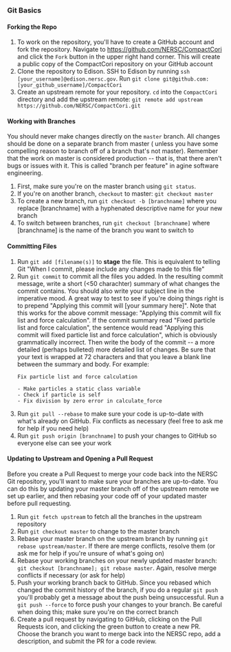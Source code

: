 ### Git Basics
#### Forking the Repo
1. To work on the repository, you'll have to create a GitHub account and fork
   the repository.  Navigate to https://github.com/NERSC/CompactCori and click
   the `Fork` button in the upper right hand corner.  This will create a public
   copy of the CompactCori repository on your GitHub account
2. Clone the repository to Edison.  SSH to Edison by running `ssh
   [your_username]@edison.nersc.gov`.  Run `git clone
   git@github.com:[your_github_username]/CompactCori`
3. Create an upstream remote for your repository.  `cd` into the `CompactCori`
   directory and add the upstream remote: `git remote add upstream
   https://github.com/NERSC/CompactCori.git`

#### Working with Branches
You should never make changes directly on the `master` branch.  All changes
should be done on a separate branch from master ( unless you have some
compelling reason to branch off of a branch that's not master).  Remember that
the work on master is considered production -- that is, that there aren't bugs
or issues with it.  This is called "branch per feature" in agine software
engineering.

1. First, make sure you're on the master branch using `git status`.
1. If you're on another branch, `checkout` to master: `git checkout master`
2. To create a new branch, run `git checkout -b [branchname]` where you replace
   [branchname] with a hyphenated descriptive name for your new branch
3. To switch between branches, run `git checkout [branchname]` where
   [branchname] is the name of the branch you want to switch to

#### Committing Files
1. Run `git add [filename(s)]` to **stage** the file.  This is equivalent to
   telling Git "When I commit, please include any changes made to this file"
2. Run `git commit` to commit all the files you added.  In the resulting commit
   message, write a short (<50 charachter) summary of what changes the commit
   contains.  You should also write your subject line in the imperative mood.  A
   great way to test to see if you're doing things right is to prepend "Applying
   this commit will [your summary here]".  Note that this works for the above
   commit message: "Applying this commit will fix list and force calculation".
   If the commit summary read "Fixed particle list and force calculation", the
   sentence would read "Applying this commit will fixed particle list and force
   calculation", which is obviously grammatically incorrect.  Then write the
   body of the commit -- a more detailed (perhaps  bulleted) more detailed list
   of changes.  Be sure that your text is wrapped at 72 characters and that you
   leave a blank line between the summary and body.  For example:
   ```
   Fix particle list and force calculation

   - Make particles a static class variable
   - Check if particle is self
   - Fix division by zero error in calculate_force

   ```
3. Run `git pull --rebase` to make sure your code is up-to-date with what's
   already on GitHub.  Fix conflicts as necessary (feel free to ask me for help
   if you need help)
4. Run `git push origin [branchname]` to push your changes to GitHub so everyone
   else can see your work

#### Updating to Upstream and Opening a Pull Request
Before you create a Pull Request to merge your code back into the NERSC Git
repository, you'll want to make sure your branches are up-to-date.  You can do
this by updating your master branch off of the upstream remote we set up
earlier, and then rebasing your code off of your updated master before pull
requesting.

1. Run `git fetch upstream` to fetch all the branches in the upstream repository
2. Run `git checkout master` to change to the master branch
3. Rebase your master branch on the upstream branch by running `git rebase
   upstream/master`.  If there are merge conflicts, resolve them (or ask me for
   help if you're unsure of what's going on)
4. Rebase your working branches on your newly updated master branch: `git
   checkout [branchname]; git rebase master`.  Again, resolve merge conflicts if
   necessary (or ask for help)
5. Push your working branch back to GitHub.  Since you rebased which changed the
   commit history of the branch, if you do a regular `git push` you'll probably
   get a message about the push being unsuccessful.  Run a `git push --force` to
   force push your changes to your branch.  Be careful when doing this; make
   sure you're on the correct branch
6. Create a pull request by navigating to GitHub, clicking on the Pull Requests
   icon, and clicking the green button to create a new PR.  Choose the branch
   you want to merge back into the NERSC repo, add a description, and submit the
   PR for a code review.
